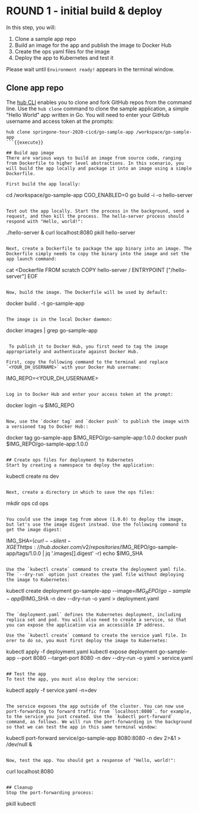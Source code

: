 # ROUND 1 - initial build & deploy

In this step, you will:
1. Clone a sample app repo
2. Build an image for the app and publish the image to Docker Hub
3. Create the ops yaml files for the image
4. Deploy the app to Kubernetes and test it

Please wait until `Environment ready!` appears in the terminal window.

## Clone app repo
The [hub CLI](https://hub.github.com/hub.1.html) enables you to clone and fork GitHub repos from the command line. Use the `hub clone` command to clone the sample application, a simple "Hello World" app written in Go. You will need to enter your GitHub username and access token at the prompts:

```
hub clone springone-tour-2020-cicd/go-sample-app /workspace/go-sample-app
```{{execute}}

## Build app image
There are various ways to build an image from source code, ranging from Dockerfile to higher level abstractions. In this scenario, you will build the app locally and package it into an image using a simple Dockerfile.

First build the app locally:
```
cd /workspace/go-sample-app
CGO_ENABLED=0 go build -i -o hello-server
```{{execute}}

Test out the app locally. Start the process in the background, send a request, and then kill the process. The hello-server process should respond with "Hello, world!":

```
./hello-server &
curl localhost:8080
pkill hello-server
```{{execute}}

Next, create a Dockerfile to package the app binary into an image. The Dockerfile simply needs to copy the binary into the image and set the app launch command:
```
cat <<EOF >Dockerfile
FROM scratch
COPY hello-server /
ENTRYPOINT ["/hello-server"]
EOF
```{{execute}}

Now, build the image. The Dockerfile will be used by default:
```
docker build . -t go-sample-app
```{{execute}}

The image is in the local Docker daemon:

```
docker images | grep go-sample-app
```{{execute}}

 To publish it to Docker Hub, you first need to tag the image appropriately and authenticate against Docker Hub.

First, copy the following command to the terminal and replace `<YOUR_DH_USERNAME>` with your Docker Hub username:

```
IMG_REPO=<YOUR_DH_USERNAME>
```{{copy}}

Log in to Docker Hub and enter your access token at the prompt:

```
docker login -u $IMG_REPO
```{{execute}}

Now, use the `docker tag` and `docker push` to publish the image with a versioned tag to Docker Hub::

```
docker tag go-sample-app $IMG_REPO/go-sample-app:1.0.0
docker push $IMG_REPO/go-sample-app:1.0.0
```{{execute}}

## Create ops files for deployment to Kubernetes
Start by creating a namespace to deploy the application:

```
kubectl create ns dev
```{{execute}}

Next, create a directory in which to save the ops files:

```
mkdir ops
cd ops
```{{execute}}

You could use the image tag from above (1.0.0) to deploy the image, but let's use the image digest instead. Use the following command to get the image digest:

```
IMG_SHA=$(curl --silent -X GET https://hub.docker.com/v2/repositories/$IMG_REPO/go-sample-app/tags/1.0.0 | jq '.images[].digest' -r)
echo $IMG_SHA
```{{execute}}

Use the `kubectl create` command to create the deployment yaml file. The `--dry-run` option just creates the yaml file without deploying the image to Kubernetes:

```
kubectl create deployment go-sample-app --image=$IMG_REPO/go-sample-app@$IMG_SHA -n dev --dry-run -o yaml > deployment.yaml
```{{execute}}

The `deployment.yaml` defines the Kubernetes deployment, including replica set and pod. You will also need to create a service, so that you can expose the application via an accessible IP address.

Use the `kubectl create` command to create the service yaml file. In orer to do so, you must first deploy the image to Kubernetes:

```
kubectl apply -f deployment.yaml
kubectl expose deployment go-sample-app --port 8080 --target-port 8080 -n dev --dry-run -o yaml > service.yaml
```{{execute}}

## Test the app
To test the app, you must also deploy the service:
```
kubectl apply -f service.yaml -n=dev
```{{execute}}

The service exposes the app outside of the cluster. You can now use port-forwarding to forward traffic from `localhost:8080`. for example, to the service you just created. Use the `kubectl port-forward` command, as follows. We will run the port-forwarding in the background so that we can test the app in this same terminal window:

```
kubectl port-forward service/go-sample-app 8080:8080 -n dev 2>&1 > /dev/null &
```{{execute}}

Now, test the app. You should get a response of "Hello, world!":
```
curl localhost:8080
```{{execute}}

## Cleanup
Stop the port-forwarding process:
```
pkill kubectl
```{{execute}}
